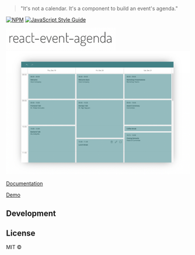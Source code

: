 > "It's not a calendar. It's a component to build an event's agenda."

[![NPM](https://img.shields.io/npm/v/react-event-agenda.svg)](https://www.npmjs.com/package/react-event-agenda) [![JavaScript Style Guide](https://img.shields.io/badge/code_style-standard-brightgreen.svg)](https://standardjs.com)

<img src="logo.png" width="300">


<img src="screenshot.png" width="800">


[Documentation](https://schachdavid.github.io/react-event-agenda-doc/)

[Demo](https://schachdavid.github.io/react-event-agenda-doc/)


## Development


## License

MIT © [](https://github.com/)

